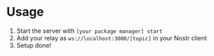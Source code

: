 # Usage
1. Start the server with `[your package manager] start`
2. Add your relay as `ws://localhost:3000/[topic]` in your Nostr client
3. Setup done!